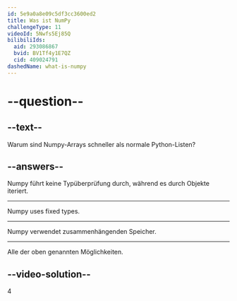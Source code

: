 ```yaml
---
id: 5e9a0a8e09c5df3cc3600ed2
title: Was ist NumPy
challengeType: 11
videoId: 5Nwfs5Ej85Q
bilibiliIds:
  aid: 293086867
  bvid: BV1Tf4y1E7QZ
  cid: 409024791
dashedName: what-is-numpy
---
```


# --question--

## --text--

Warum sind Numpy-Arrays schneller als normale Python-Listen?

## --answers--

Numpy führt keine Typüberprüfung durch, während es durch Objekte iteriert.

---

Numpy uses fixed types.

---

Numpy verwendet zusammenhängenden Speicher.

---

Alle der oben genannten Möglichkeiten.

## --video-solution--

4


